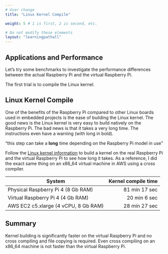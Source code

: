 ```yaml
---
# User change
title: "Linux Kernel Compile"

weight: 5 # 1 is first, 2 is second, etc.

# Do not modify these elements
layout: "learningpathall"
---
```


## Applications and Performance	
			
Let’s try some benchmarks to investigate the performance differences between the actual Raspberry Pi and the virtual Raspberry Pi. 

The first trial is to compile the Linux kernel.	
				
## Linux Kernel Compile
					
One of the benefits of the Raspberry Pi compared to other Linux boards used in embedded projects is the ease of building the Linux kernel. The good news is the Linux kernel is very easy to build natively on the Raspberry Pi. The bad news is that it takes a very long time. The instructions even have a warning (with long in bold).	
				
“this step can take a **long** time depending on the Raspberry Pi model in use”		
			
Follow the [Linux kernel information](https://www.raspberrypi.com/documentation/computers/linux_kernel.html) to build a kernel on the real Raspberry Pi and the virtual Raspberry Pi to see how long it takes. As a reference, I did the exact same thing on an x86_64 virtual machine in AWS using a cross compiler.				
				
								
| System | Kernel compile time             |
|--------|--------------------------------:|
|Physical Raspberry Pi 4 (8 Gb RAM)   | 81 min 17 sec |
|Virtual Raspberry Pi 4 (4 Gb RAM)    | 20 min 6 sec |
|AWS EC2 c5.xlarge (4 vCPU, 8 Gb RAM) | 28 min 27 sec |	


## Summary

Kernel building is significantly faster on the virtual Raspberry Pi and no cross compiling and file copying is required. Even cross compiling on an x86_64 machine is not faster than the virtual Raspberry Pi.
	

